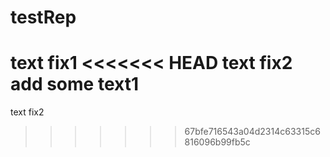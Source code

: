 # testRep
text fix1
<<<<<<< HEAD
text fix2
add some text1
=======
text fix2 
>>>>>>> 67bfe716543a04d2314c63315c6816096b99fb5c
